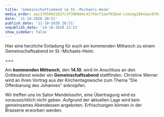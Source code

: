 ```yaml
---
title: 'Gemeinschaftsabend im St.-Michaels-Heim'
media_order: aac370589d1937c3f380864c41759cf1eef83bed-csmimg1064aac979a1a7.jpeg
date: '11-10-2020 20:51'
publish_date: '11-10-2020 20:51'
unpublish_date: '14-10-2020 22:51'
show_sidebar: false
---
```


Hier eine herzliche Einladung für euch am kommenden Mittwoch zu einem Gemeinschaftsabend im St.-Michaels-Heim:

===

Am **kommenden Mittwoch**, den **14.10**. wird im Anschluss an den Gottesdienst wieder ein **Gemeinschaftsabend** stattfinden. Christine Werner wird an ihren Vortrag aus der Kirchentagswoche zum Thema "Die Offenbarung des Johannes" anknüpfen. 

Wir treffen uns im Salon Mendelssohn, eine Übertragung wird es voraussichtlich nicht geben. Aufgrund der aktuellen Lage wird kein gemeinsames Abendessen angeboten. Erfrischungen können in der Brasserie erworben werden.